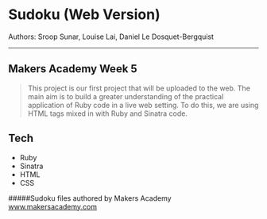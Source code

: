 Sudoku (Web Version)
=========

Authors: Sroop Sunar, Louise Lai, Daniel Le Dosquet-Bergquist
___

Makers Academy Week 5
----

> This project is our first project that will be uploaded to the web.
> The main aim is to build a greater understanding of the practical
> application of Ruby code in a live web setting. To do this, we are
> using HTML tags mixed in with Ruby and Sinatra code.

Tech
----

- Ruby 
- Sinatra 
- HTML
- CSS

#####Sudoku files authored by Makers Academy www.makersacademy.com
